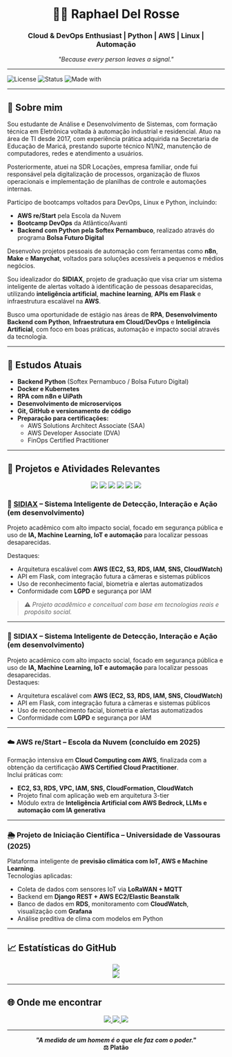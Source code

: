 <h1 align="center">👨‍💻 Raphael Del Rosse</h1>
<h3 align="center">Cloud & DevOps Enthusiast | Python | AWS | Linux | Automação</h3>

<p align="center"><em>"Because every person leaves a signal."</em></p>

---

![License](https://img.shields.io/badge/license-MIT-blue.svg)
![Status](https://img.shields.io/badge/status-Em%20Evolução-yellow)
![Made with](https://img.shields.io/badge/made%20with-%E2%9D%A4%20by%20Raphael%20Del%20Rosse-blueviolet)

---

## 👋 Sobre mim

Sou estudante de Análise e Desenvolvimento de Sistemas, com formação técnica em Eletrônica voltada à automação industrial e residencial. Atuo na área de TI desde 2017, com experiência prática adquirida na Secretaria de Educação de Maricá, prestando suporte técnico N1/N2, manutenção de computadores, redes e atendimento a usuários.

Posteriormente, atuei na SDR Locações, empresa familiar, onde fui responsável pela digitalização de processos, organização de fluxos operacionais e implementação de planilhas de controle e automações internas.

Participo de bootcamps voltados para DevOps, Linux e Python, incluindo:
- **AWS re/Start** pela Escola da Nuvem
- **Bootcamp DevOps** da Atlântico/Avanti
- **Backend com Python pela Softex Pernambuco**, realizado através do programa **Bolsa Futuro Digital**

Desenvolvo projetos pessoais de automação com ferramentas como **n8n**, **Make** e **Manychat**, voltados para soluções acessíveis a pequenos e médios negócios.

Sou idealizador do **SIDIAX**, projeto de graduação que visa criar um sistema inteligente de alertas voltado à identificação de pessoas desaparecidas, utilizando **inteligência artificial**, **machine learning**, **APIs em Flask** e infraestrutura escalável na **AWS**.

Busco uma oportunidade de estágio nas áreas de **RPA**, **Desenvolvimento Backend com Python**, **Infraestrutura em Cloud/DevOps** e **Inteligência Artificial**, com foco em boas práticas, automação e impacto social através da tecnologia.

---

## 📖 Estudos Atuais

- **Backend Python** (Softex Pernambuco / Bolsa Futuro Digital)
- **Docker e Kubernetes**
- **RPA com n8n e UiPath**
- **Desenvolvimento de microserviços**
- **Git, GitHub e versionamento de código**
- **Preparação para certificações:**
  - AWS Solutions Architect Associate (SAA)
  - AWS Developer Associate (DVA)
  - FinOps Certified Practitioner

---

## 🚀 Projetos e Atividades Relevantes

<p align="center">
  <img src="https://img.shields.io/badge/IA-blueviolet?style=for-the-badge&logo=openai&logoColor=white" />
  <img src="https://img.shields.io/badge/Flask-black?style=for-the-badge&logo=flask&logoColor=white" />
  <img src="https://img.shields.io/badge/AWS-232F3E?style=for-the-badge&logo=amazonaws&logoColor=white" />
  <img src="https://img.shields.io/badge/Reconhecimento%20Facial-lightgrey?style=for-the-badge" />
  <img src="https://img.shields.io/badge/Biometria-critical?style=for-the-badge" />
  <img src="https://img.shields.io/badge/Projeto%20Acadêmico-orange?style=for-the-badge" />
</p>

### 🧠 [SIDIAX](https://github.com/rapharossepro/sidiax) – Sistema Inteligente de Detecção, Interação e Ação (em desenvolvimento)
Projeto acadêmico com alto impacto social, focado em segurança pública e uso de **IA, Machine Learning, IoT e automação** para localizar pessoas desaparecidas.

Destaques:
- Arquitetura escalável com **AWS (EC2, S3, RDS, IAM, SNS, CloudWatch)**
- API em Flask, com integração futura a câmeras e sistemas públicos
- Uso de reconhecimento facial, biometria e alertas automatizados
- Conformidade com **LGPD** e segurança por IAM

> ⚠️ *Projeto acadêmico e conceitual com base em tecnologias reais e propósito social.*

---

### 🧠 SIDIAX – Sistema Inteligente de Detecção, Interação e Ação (em desenvolvimento)
Projeto acadêmico com alto impacto social, focado em segurança pública e uso de **IA, Machine Learning, IoT e automação** para localizar pessoas desaparecidas.  
Destaques:
- Arquitetura escalável com **AWS (EC2, S3, RDS, IAM, SNS, CloudWatch)**  
- API em Flask, com integração futura a câmeras e sistemas públicos  
- Uso de reconhecimento facial, biometria e alertas automatizados  
- Conformidade com **LGPD** e segurança por IAM

---

### ☁️ AWS re/Start – Escola da Nuvem (concluído em 2025)
Formação intensiva em **Cloud Computing com AWS**, finalizada com a obtenção da certificação **AWS Certified Cloud Practitioner**.  
Inclui práticas com:
- **EC2, S3, RDS, VPC, IAM, SNS, CloudFormation, CloudWatch**
- Projeto final com aplicação web em arquitetura 3-tier
- Módulo extra de **Inteligência Artificial com AWS Bedrock, LLMs e automação com IA generativa**

---

### 🌦️ Projeto de Iniciação Científica – Universidade de Vassouras (2025)
Plataforma inteligente de **previsão climática com IoT, AWS e Machine Learning**.  
Tecnologias aplicadas:
- Coleta de dados com sensores IoT via **LoRaWAN + MQTT**
- Backend em **Django REST + AWS EC2/Elastic Beanstalk**
- Banco de dados em **RDS**, monitoramento com **CloudWatch**, visualização com **Grafana**
- Análise preditiva de clima com modelos em Python

---

## 📈 Estatísticas do GitHub

<p align="center">
  <img src="https://github-readme-stats.vercel.app/api?username=rapharossepro&show_icons=true&theme=tokyonight" />
  <br/>
  <img src="https://github-readme-stats.vercel.app/api/top-langs/?username=rapharossepro&layout=compact&theme=tokyonight" />
</p>

---

## 🌐 Onde me encontrar

<p align="center">
  <a href="https://www.linkedin.com/in/raphaeldelrosse/" target="_blank">
    <img src="https://img.shields.io/badge/LinkedIn-blue?style=for-the-badge&logo=linkedin" />
  </a>
  <a href="https://www.instagram.com/rapharosse/" target="_blank">
    <img src="https://img.shields.io/badge/Instagram-E4405F?style=for-the-badge&logo=instagram&logoColor=white" />
  </a>
  <a href="mailto:rapharosseprofissional@gmail.com" target="_blank">
    <img src="https://img.shields.io/badge/Gmail-D14836?style=for-the-badge&logo=gmail&logoColor=white" />
  </a>
</p>

---

<p align="center"><strong><em>"A medida de um homem é o que ele faz com o poder."</em><br>⚖️ Platão</strong></p>
